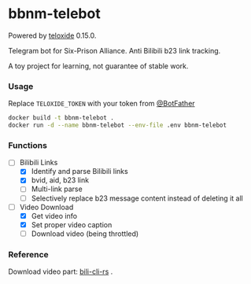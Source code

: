 # bbnm-telebot
Powered by [teloxide](https://github.com/teloxide) 0.15.0.

Telegram bot for Six-Prison Alliance. Anti Bilibili b23 link tracking.

A toy project for learning, not guarantee of stable work.

### Usage

Replace `TELOXIDE_TOKEN` with your token from [@BotFather](https://telegram.me/BotFather)

```bash
docker build -t bbnm-telebot .
docker run -d --name bbnm-telebot --env-file .env bbnm-telebot
```

### Functions

- [ ] Bilibili Links
  - [x] Identify and parse Bilibili links
  - [x] bvid, aid, b23 link
  - [ ] Multi-link parse
  - [ ] Selectively replace b23 message content instead of deleting it all
- [ ] Video Download
  - [x] Get video info
  - [x] Set proper video caption
  - [ ] Download video (being throttled)

### Reference

Download video part: [bili-cli-rs](https://github.com/niuhuan/bili-cli-rs) .
